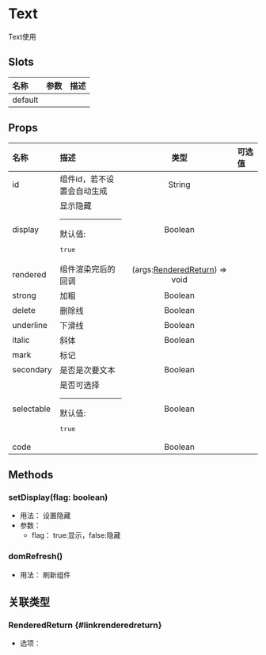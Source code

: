 # Text


Text使用

## Slots


<div class="slots">

| 名称    | 参数 | 描述 |
| :------ | :--- | :--- |
| default |      |      |

</div>



## Props


<div class="props">

| 名称       | 描述                                     |                           类型                          | 可选值 |
| :--------- | :--------------------------------------- | :-----------------------------------------------------: | :----- |
| id         | 组件id，若不设置会自动生成               |                          String                         |        |
| display    | 显示隐藏<hr>默认值:<br><pre>true</pre>   |                         Boolean                         |        |
| rendered   | 组件渲染完后的回调                       | (args:[RenderedReturn](#linkrenderedreturn)) =&gt; void |        |
| strong     | 加粗                                     |                         Boolean                         |        |
| delete     | 删除线                                   |                         Boolean                         |        |
| underline  | 下滑线                                   |                         Boolean                         |        |
| italic     | 斜体                                     |                         Boolean                         |        |
| mark       | 标记                                     |                                                         |        |
| secondary  | 是否是次要文本                           |                         Boolean                         |        |
| selectable | 是否可选择<hr>默认值:<br><pre>true</pre> |                         Boolean                         |        |
| code       |                                          |                         Boolean                         |        |

</div>



## Methods

### setDisplay(flag: boolean)
- 用法： 设置隐藏
- 参数：
	 - flag： true:显示，false:隐藏

### domRefresh()
- 用法： 刷新组件

## 关联类型



### RenderedReturn {#linkrenderedreturn}

- 选项：
